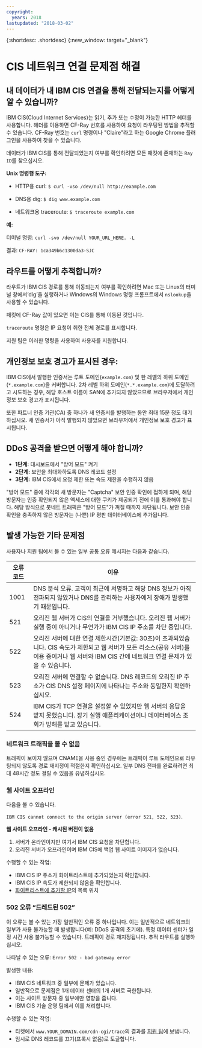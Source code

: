 ```yaml
---
copyright:
  years: 2018
lastupdated: "2018-03-02"
---
```


{:shortdesc: .shortdesc}
{:new_window: target="_blank"}

# CIS 네트워크 연결 문제점 해결

## 내 데이터가 내 IBM CIS 연결을 통해 전달되는지를 어떻게 알 수 있습니까? 

IBM CIS(Cloud Internet Services)는 읽기, 추가 또는 수정이 가능한 HTTP 헤더를 사용합니다. 헤더를 이용하면 CF-Ray 번호를 사용하여 요청이 라우팅된 방법을 추적할 수 있습니다. CF-Ray 번호는 `curl` 명령이나 "Claire"라고 하는 Google Chrome 플러그인을 사용하여 찾을 수 있습니다. 

데이터가 IBM CIS를 통해 전달되었는지 여부를 확인하려면 모든 패킷에 존재하는 `Ray ID`를 찾으십시오. 

**Unix 명령행 도구:**

 * HTTP용 curl:
`$ curl -vso /dev/null http://example.com`

 * DNS용 dig:
`$ dig www.example.com`

 * 네트워크용 traceroute:
`$ traceroute example.com`

**예:**

터미널 명령:  `curl -svo /dev/null YOUR_URL_HERE. -L`

결과: `CF-RAY: 1ca349b6c1300da3-SJC`

## 라우트를 어떻게 추적합니까? 

라우트가 IBM CIS 경로를 통해 이동되는지 여부를 확인하려면 Mac 또는 Linux의 터미널 창에서‘dig’을 실행하거나 Windows의 Windows 명령 프롬프트에서 `nslookup`을 사용할 수 있습니다. 

패킷에 CF-Ray 값이 있으면 이는 CIS를 통해 이동된 것입니다. 

`traceroute` 명령은 IP 요청이 취한 전체 경로를 표시합니다. 

지원 팀은 이러한 명령을 사용하여 사용자를 지원합니다. 

## 개인정보 보호 경고가 표시된 경우: 

IBM CIS에서 발행한 인증서는 루트 도메인(`example.com`) 및 한 레벨의 하위 도메인(`*.example.com`)을 커버합니다. 2차 레벨 하위 도메인(`*.*.example.com`)에 도달하려고 시도하는 경우, 해당 호스트 이름이 SAN에 추가되지 않았으므로 브라우저에서 개인정보 보호 경고가 표시됩니다. 

또한 파트너 인증 기관(CA) 중 하나가 새 인증서를 발행하는 동안 최대 15분 정도 대기하십시오. 새 인증서가 아직 발행되지 않았으면 브라우저에서 개인정보 보호 경고가 표시됩니다. 

## DDoS 공격을 받으면 어떻게 해야 합니까? 

 * **1단계:** 대시보드에서 "방어 모드" 켜기
 * **2단계:** 보안을 최대화하도록 DNS 레코드 설정
 * **3단계:** IBM CIS에서 요청 제한 또는 속도 제한을 수행하지 않음
 
"방어 모드" 중에 각각의 새 방문자는 "Captcha" 보안 인증 확인에 접하게 되며, 해당 방문자는 인증 확인되지 않은 액세스에 대한 쿠키가 제공되기 전에 이를 통과해야 합니다. 해당 방식으로 봇네트 트래픽은 "방어 모드"가 꺼질 때까지 차단됩니다. 보안 인증 확인을 충족하지 않은 방문자는 (나쁜) IP 평판 데이터베이스에 추가됩니다. 

## 발생 가능한 기타 문제점

사용자나 지원 팀에서 볼 수 있는 일부 공통 오류 메시지는 다음과 같습니다. 

| 오류 코드    | 이유 |
| ------------- | ------------- |
| 1001  | DNS 분석 오류. 고객이 최근에 서명하고 해당 DNS 정보가 아직 전파되지 않았거나 DNS를 관리하는 사용자에게 장애가 발생했기 때문입니다. |
| 521  | 오리진 웹 서버가 CIS의 연결을 거부했습니다. 오리진 웹 서버가 실행 중이 아니거나 무언가가 IBM CIS IP 주소를 차단 중입니다. |
| 522  | 오리진 서버에 대한 연결 제한시간(기본값: 30초)이 초과되었습니다. CIS 속도가 제한되고 웹 서버가 모든 리소스(공유 서버)를 이용 중이거나 웹 서버와 IBM CIS 간에 네트워크 연결 문제가 있을 수 있습니다. |
| 523  | 오리진 서버에 연결할 수 없습니다. DNS 레코드의 오리진 IP 주소가 CIS DNS 설정 페이지에 나타나는 주소와 동일한지 확인하십시오. |
| 524  | IBM CIS가 TCP 연결을 설정할 수 있었지만 웹 서버의 응답을 받지 못했습니다. 장기 실행 애플리케이션이나 데이터베이스 조회가 방해를 받고 있습니다. |

### 네트워크 트래픽을 볼 수 없음

트래픽이 보이지 않으며 CNAME을 사용 중인 경우에는 트래픽이 루트 도메인으로 라우팅되지 않도록 경로 재지정이 적절한지 확인하십시오. 일부 DNS 전파를 완료하려면 최대 48시간 정도 걸릴 수 있음을 유념하십시오. 

### 웹 사이트 오프라인

다음을 볼 수 있습니다. 

`IBM CIS cannot connect to the origin server (error 521, 522, 523)`.

**웹 사이트 오프라인 - 캐시된 버전이 없음**

1. 서버가 온라인이지만 여기서 IBM CIS 요청을 차단합니다. 
2. 오리진 서버가 오프라인이며 IBM CIS에 백업 웹 사이트 이미지가 없습니다.  

수행할 수 있는 작업:

* IBM CIS IP 주소가 화이트리스트에 추가되었는지 확인합니다. 
* IBM CIS IP 속도가 제한되지 않음을 확인합니다. 
* [화이트리스트에 추가할 IP](whitelisted-ips.html)의 목록 위치

### 502 오류 “드레드된 502”

이 오류는 볼 수 있는 가장 일반적인 오류 중 하나입니다. 이는 일반적으로 네트워크의 일부가 사용 불가능할 때 발생합니다(예: DDoS 공격의 초기에). 특정 데이터 센터가 일정 시간 사용 불가능할 수 있습니다. 트래픽이 경로 재지정됩니다. 추적 라우트를 실행하십시오.  

나타날 수 있는 오류: `Error 502 - bad gateway error`

발생한 내용: 

* IBM CIS 네트워크 중 일부에 문제가 있습니다. 
* 일반적으로 문제점은 1개 데이터 센터의 1개 서버로 국한됩니다. 
* 이는 사이트 방문자 중 일부에만 영향을 줍니다. 
* IBM CIS 기술 운영 팀에서 이를 처리합니다. 

수행할 수 있는 작업:

* 티켓에서 `www.YOUR_DOMAIN.com/cdn-cgi/trace`의 결과를 [지원 팀](https://console.bluemix.net/docs/support/index.html#contacting-support)에 보냅니다. 
* 임시로 DNS 레코드를 끄기(프록시 없음)로 토글합니다. 

